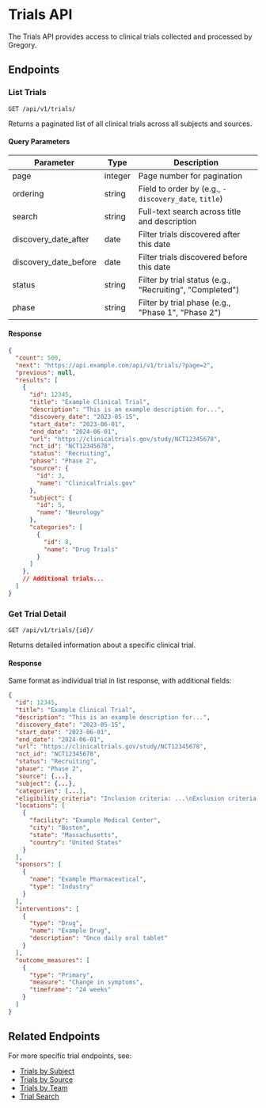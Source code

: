 # Trials API

The Trials API provides access to clinical trials collected and processed by Gregory.

## Endpoints

### List Trials

```
GET /api/v1/trials/
```

Returns a paginated list of all clinical trials across all subjects and sources.

#### Query Parameters

| Parameter | Type | Description |
|-----------|------|-------------|
| page | integer | Page number for pagination |
| ordering | string | Field to order by (e.g., `-discovery_date`, `title`) |
| search | string | Full-text search across title and description |
| discovery_date_after | date | Filter trials discovered after this date |
| discovery_date_before | date | Filter trials discovered before this date |
| status | string | Filter by trial status (e.g., "Recruiting", "Completed") |
| phase | string | Filter by trial phase (e.g., "Phase 1", "Phase 2") |

#### Response

```json
{
  "count": 500,
  "next": "https://api.example.com/api/v1/trials/?page=2",
  "previous": null,
  "results": [
    {
      "id": 12345,
      "title": "Example Clinical Trial",
      "description": "This is an example description for...",
      "discovery_date": "2023-05-15",
      "start_date": "2023-06-01",
      "end_date": "2024-06-01",
      "url": "https://clinicaltrials.gov/study/NCT12345678",
      "nct_id": "NCT12345678",
      "status": "Recruiting",
      "phase": "Phase 2",
      "source": {
        "id": 3,
        "name": "ClinicalTrials.gov"
      },
      "subject": {
        "id": 5,
        "name": "Neurology"
      },
      "categories": [
        {
          "id": 8,
          "name": "Drug Trials"
        }
      ]
    },
    // Additional trials...
  ]
}
```

### Get Trial Detail

```
GET /api/v1/trials/{id}/
```

Returns detailed information about a specific clinical trial.

#### Response

Same format as individual trial in list response, with additional fields:

```json
{
  "id": 12345,
  "title": "Example Clinical Trial",
  "description": "This is an example description for...",
  "discovery_date": "2023-05-15",
  "start_date": "2023-06-01",
  "end_date": "2024-06-01",
  "url": "https://clinicaltrials.gov/study/NCT12345678",
  "nct_id": "NCT12345678",
  "status": "Recruiting",
  "phase": "Phase 2",
  "source": {...},
  "subject": {...},
  "categories": [...],
  "eligibility_criteria": "Inclusion criteria: ...\nExclusion criteria: ...",
  "locations": [
    {
      "facility": "Example Medical Center",
      "city": "Boston",
      "state": "Massachusetts",
      "country": "United States"
    }
  ],
  "sponsors": [
    {
      "name": "Example Pharmaceutical",
      "type": "Industry"
    }
  ],
  "interventions": [
    {
      "type": "Drug",
      "name": "Example Drug",
      "description": "Once daily oral tablet"
    }
  ],
  "outcome_measures": [
    {
      "type": "Primary",
      "measure": "Change in symptoms",
      "timeframe": "24 weeks"
    }
  ]
}
```

## Related Endpoints

For more specific trial endpoints, see:

- [Trials by Subject](../subject-api.md)
- [Trials by Source](../source-api.md)
- [Trials by Team](../team-api.md)
- [Trial Search](../trial-search-api.md)
